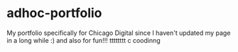 # adhoc-portfolio
My portfolio specifically for Chicago Digital since I haven't updated my page in a long while :) and also for fun!!!
tttttttt c coodinng
